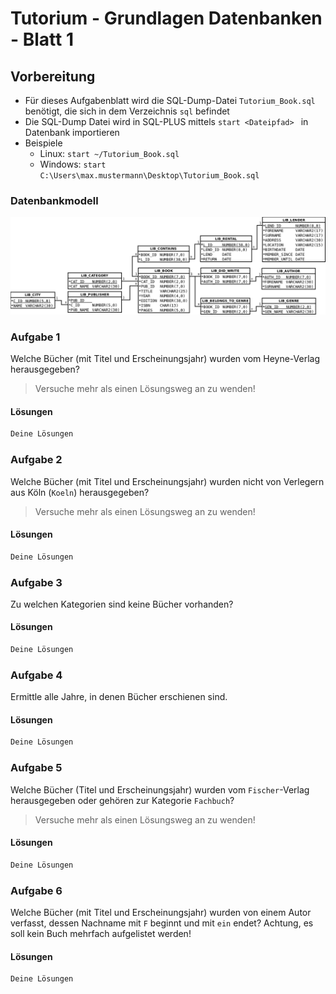 # Tutorium - Grundlagen Datenbanken - Blatt 1

## Vorbereitung

* Für dieses Aufgabenblatt wird die SQL-Dump-Datei `Tutorium_Book.sql` benötigt, die sich in dem Verzeichnis `sql` befindet
* Die SQL-Dump Datei wird in SQL-PLUS mittels `start <Dateipfad> ` in Datenbank importieren
* Beispiele
  * Linux: `start ~/Tutorium_Book.sql`
  * Windows: `start C:\Users\max.mustermann\Desktop\Tutorium_Book.sql`

### Datenbankmodell
![Datenbankmodell](./img/Schema_mit_Beziehungen.png)

### Aufgabe 1
Welche Bücher (mit Titel und Erscheinungsjahr) wurden vom Heyne-Verlag herausgegeben?
> Versuche mehr als einen Lösungsweg an zu wenden!

#### Lösungen
```sql
Deine Lösungen
```

### Aufgabe 2
Welche Bücher (mit Titel und Erscheinungsjahr) wurden nicht von Verlegern aus Köln (`Koeln`) herausgegeben?
> Versuche mehr als einen Lösungsweg an zu wenden!

#### Lösungen
```sql
Deine Lösungen
```

### Aufgabe 3
Zu welchen Kategorien sind keine Bücher vorhanden?

#### Lösungen
```sql
Deine Lösungen
```

### Aufgabe 4
  Ermittle alle Jahre, in denen Bücher erschienen sind.

#### Lösungen
```sql
Deine Lösungen
```

### Aufgabe 5
  Welche Bücher (Titel  und Erscheinungsjahr) wurden vom `Fischer`-Verlag herausgegeben oder gehören zur Kategorie `Fachbuch`?
  > Versuche mehr als einen Lösungsweg an zu wenden!

#### Lösungen
```sql
Deine Lösungen
```

### Aufgabe 6
  Welche Bücher (mit Titel und Erscheinungsjahr) wurden von einem Autor verfasst, dessen Nachname mit `F` beginnt und mit `ein` endet?  Achtung, es soll kein Buch mehrfach aufgelistet werden!

#### Lösungen
```sql
Deine Lösungen
```


